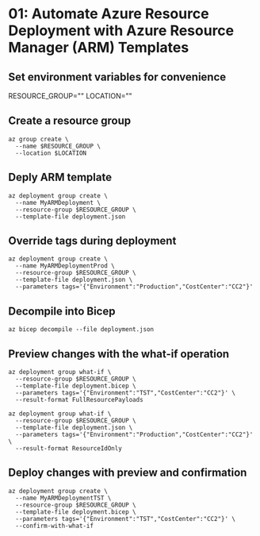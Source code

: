 # 01: Automate Azure Resource Deployment with Azure Resource Manager (ARM) Templates

## Set environment variables for convenience

  RESOURCE_GROUP="<MyResourceGroup>"
  LOCATION="<myLocation>"

## Create a resource group

    az group create \
      --name $RESOURCE_GROUP \
      --location $LOCATION

## Deply ARM template

    az deployment group create \
      --name MyARMDeployment \
      --resource-group $RESOURCE_GROUP \
      --template-file deployment.json

## Override tags during deployment

    az deployment group create \
      --name MyARMDeploymentProd \
      --resource-group $RESOURCE_GROUP \
      --template-file deployment.json \
      --parameters tags='{"Environment":"Production","CostCenter":"CC2"}'

## Decompile into Bicep

    az bicep decompile --file deployment.json

## Preview changes with the what-if operation

    az deployment group what-if \
      --resource-group $RESOURCE_GROUP \
      --template-file deployment.bicep \
      --parameters tags='{"Environment":"TST","CostCenter":"CC2"}' \
      --result-format FullResourcePayloads

    az deployment group what-if \
      --resource-group $RESOURCE_GROUP \
      --template-file deployment.json \
      --parameters tags='{"Environment":"Production","CostCenter":"CC2"}' \
      --result-format ResourceIdOnly

## Deploy changes with preview and confirmation

    az deployment group create \
      --name MyARMDeploymentTST \
      --resource-group $RESOURCE_GROUP \
      --template-file deployment.bicep \
      --parameters tags='{"Environment":"TST","CostCenter":"CC2"}' \
      --confirm-with-what-if